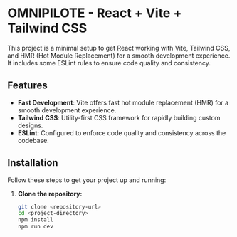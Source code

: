 # OMNIPILOTE - React + Vite + Tailwind CSS

This project is a minimal setup to get React working with Vite, Tailwind CSS, and HMR (Hot Module Replacement) for a smooth development experience. It includes some ESLint rules to ensure code quality and consistency.

## Features

- **Fast Development**: Vite offers fast hot module replacement (HMR) for a smooth development experience.
- **Tailwind CSS**: Utility-first CSS framework for rapidly building custom designs.
- **ESLint**: Configured to enforce code quality and consistency across the codebase.

## Installation

Follow these steps to get your project up and running:

1. **Clone the repository:**
   ```bash
   git clone <repository-url>
   cd <project-directory>
   npm install
   npm run dev
